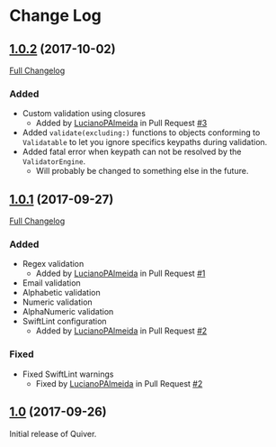 # Change Log

## [1.0.2](https://github.com/heitorgcosta/Quiver/tree/1.0.1) (2017-10-02)
[Full Changelog](https://github.com/heitorgcosta/Quiver/compare/1.0.1...1.0.2)

### Added
* Custom validation using closures
  * Added by [LucianoPAlmeida](https://github.com/LucianoPAlmeida) in Pull Request [\#3](https://github.com/heitorgcosta/quiver/pull/3)
* Added `validate(excluding:)` functions to objects conforming to `Validatable` to let you ignore specifics keypaths during validation.
* Added fatal error when keypath can not be resolved by the `ValidatorEngine`.
  * Will probably be changed to something else in the future.
 

## [1.0.1](https://github.com/heitorgcosta/Quiver/tree/1.0.1) (2017-09-27)
[Full Changelog](https://github.com/heitorgcosta/Quiver/compare/1.0...1.0.1)

### Added
* Regex validation
  * Added by [LucianoPAlmeida](https://github.com/LucianoPAlmeida) in Pull Request [\#1](https://github.com/heitorgcosta/Quiver/pull/1)
* Email validation
* Alphabetic validation
* Numeric validation
* AlphaNumeric validation
* SwiftLint configuration
  * Added by [LucianoPAlmeida](https://github.com/LucianoPAlmeida) in Pull Request [\#2](https://github.com/heitorgcosta/Quiver/pull/2)

### Fixed
* Fixed SwiftLint warnings
  * Fixed by [LucianoPAlmeida](https://github.com/LucianoPAlmeida) in Pull Request [\#2](https://github.com/heitorgcosta/Quiver/pull/2)


## [1.0](https://github.com/heitorgcosta/Quiver/tree/1.0) (2017-09-26)
Initial release of Quiver.
